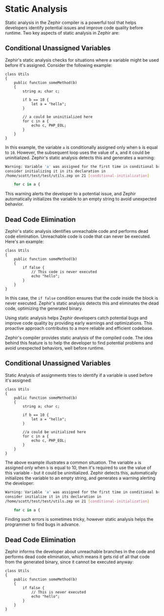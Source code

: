 # Static Analysis

Static analysis in the Zephir compiler is a powerful tool that helps developers identify potential issues and improve code quality before runtime. Two key aspects of static analysis in Zephir are:

## Conditional Unassigned Variables

Zephir's static analysis checks for situations where a variable might be used before it's assigned. Consider the following example:

```zephir
class Utils
{
    public function someMethod(b)
    {
        string a; char c;

        if b == 10 {
            let a = "hello";
        }

        // a could be uninitialized here
        for c in a {
            echo c, PHP_EOL;
        }
    }
}
```

In this example, the variable `a` is conditionally assigned only when `b` is equal to `10`. However, the subsequent loop uses the value of `a`, and it could be uninitialized. Zephir's static analysis detects this and generates a warning:

```bash
Warning: Variable 'a' was assigned for the first time in conditional branch,
consider initializing it in its declaration in
/home/scott/test/test/utils.zep on 21 [conditional-initialization]

    for c in a {
```

This warning alerts the developer to a potential issue, and Zephir automatically initializes the variable to an empty string to avoid unexpected behavior.

## Dead Code Elimination

Zephir's static analysis identifies unreachable code and performs dead code elimination. Unreachable code is code that can never be executed. Here's an example:

```zephir
class Utils
{
    public function someMethod(b)
    {
        if false {
            // This code is never executed
            echo "hello";
        }
    }
}
```

In this case, the `if false` condition ensures that the code inside the block is never executed. Zephir's static analysis detects this and eliminates the dead code, optimizing the generated binary.

Using static analysis helps Zephir developers catch potential bugs and improve code quality by providing early warnings and optimizations. This proactive approach contributes to a more reliable and efficient codebase.



















Zephir's compiler provides static analysis of the compiled code. The idea behind this feature is to help the developer to find potential problems and avoid unexpected behaviors, well before runtime.

## Conditional Unassigned Variables

Static Analysis of assignments tries to identify if a variable is used before it's assigned:

```zephir
class Utils
{
    public function someMethod(b)
    {
        string a; char c;

        if b == 10 {
            let a = "hello";
        }

        //a could be unitialized here
        for c in a {
            echo c, PHP_EOL;
        }
    }
}
```

The above example illustrates a common situation. The variable `a` is assigned only when `b` is equal to 10, then it's required to use the value of this variable - but it could be uninitialized. Zephir detects this, automatically initializes the variable to an empty string, and generates a warning alerting the developer:

```bash
Warning: Variable 'a' was assigned for the first time in conditional branch,
consider initialize it in its declaration in
/home/scott/test/test/utils.zep on 21 [conditional-initialization]

    for c in a {
```

Finding such errors is sometimes tricky, however static analysis helps the programmer to find bugs in advance.

## Dead Code Elimination
Zephir informs the developer about unreachable branches in the code and performs dead code elimination, which means it gets rid of all that code from the generated binary, since it cannot be executed anyway:

```zephir
class Utils
{
    public function someMethod(b)
    {
        if false {
            // This is never executed
            echo "hello";
        }
    }
}
```

